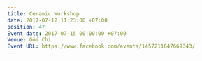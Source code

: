 ```yaml
---
title: Ceramic Workshop
date: 2017-07-12 11:23:00 +07:00
position: 47
Event date: 2017-07-15 00:00:00 +07:00
Venue: Gốm Chi
Event URL: https://www.facebook.com/events/1457211647669343/
---
```


